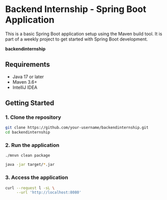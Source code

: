 # Backend Internship - Spring Boot Application

This is a basic Spring Boot application setup using the Maven build tool. It is part of a weekly project to get started with Spring Boot development.

[//]: # (## Project Name)

**backendinternship**

## Requirements

- Java 17 or later
- Maven 3.6+
- IntelliJ IDEA

## Getting Started

### 1. Clone the repository

```bash
git clone https://github.com/your-username/backendinternship.git
cd backendinternship
```

### 2. Run the application

```bash
./mnvn clean package
```
 ```bash
 java -jar target/*.jar
 ```

### 3. Access the application
```bash
curl --request l -sL \
     --url 'http://localhost:8080'
```
